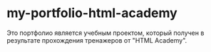 # my-portfolio-html-academy
Это портфолио является учебным проектом, который получен в результате прохождения тренажеров от "HTML Academy".
